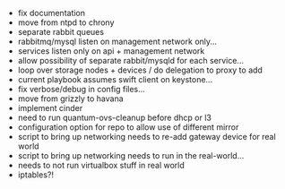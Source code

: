 * fix documentation
* move from ntpd to chrony
* separate rabbit queues
* rabbitmq/mysql listen on management network only...
* services listen only on api + management network
* allow possibility of separate rabbit/mysqld for each service...
* loop over storage nodes + devices / do delegation to proxy to add
* current playbook assumes swift client on keystone...
* fix verbose/debug in config files...
* move from grizzly to havana
* implement cinder
* need to run quantum-ovs-cleanup before dhcp or l3
* configuration option for repo to allow use of different mirror
* script to bring up networking needs to re-add gateway device for real world
* script to bring up networking needs to run in the real-world...
* needs to not run virtualbox stuff in real world
* iptables?!
